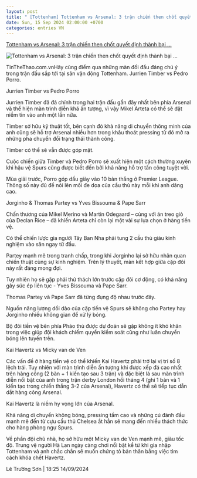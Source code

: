 ```yaml
---
layout: post
title: " [Tottenham] Tottenham vs Arsenal: 3 trận chiến then chốt quyết định thành bại ..."
date: Sun, 15 Sep 2024 02:00:00 +0700
categories: entries VN
---
```

[Tottenham vs Arsenal: 3 trận chiến then chốt quyết định thành bại ...](https://www.tinthethao.com.vn/tottenham-vs-arsenal-3-tran-chien-then-chot-quyet-dinh-thanh-bai-derby-bac-london-d779331.html)

![Tottenham vs Arsenal: 3 trận chiến then chốt quyết định thành bại ...](https://media.tinthethao.com.vn/resize/534x280/files/bongda/2024/09/14/tottenham-vs-arsenal-3-tran-chien-then-chot-quyet-dinh-thanh-bai-derby-bac-london-1726313107139jpg.jpg)

TinTheThao.com.vnHãy cùng điểm qua những màn đối đầu đáng chú ý trong trận đấu sắp tới tại sân vận động Tottenham. Jurrien Timber vs Pedro Porro.

Jurrien Timber vs Pedro Porro

Jurrien Timber đã đá chính trong hai trận đấu gần đây nhất bên phía Arsenal và thể hiện màn trình diễn khá ấn tượng, vì vậy Mikel Arteta có thể sẽ đặt niềm tin vào anh một lần nữa.

Timber sở hữu kỹ thuật tốt, bên cạnh đó khả năng di chuyển thông minh của anh cũng sẽ hỗ trợ Arsenal nhiều hơn trong khâu thoát pressing từ đó mở ra những pha chuyển đổi trạng thái thành công.

Timber có thể sẽ vẫn được góp mặt.

Cuộc chiến giữa Timber và Pedro Porro sẽ xuất hiện một cách thường xuyên khi hậu vệ Spurs cũng được biết đến bởi khả năng hỗ trợ tấn công tuyệt vời.

Mùa giải trước, Porro góp dấu giày vào 10 bàn thắng ở Premier League. Thông số này đủ để nói lên mối đe dọa của cầu thủ này mỗi khi anh dâng cao.

Jorginho & Thomas Partey vs Yves Bissouma & Pape Sarr

Chấn thương của Mikel Merino và Martin Odegaard – cùng với án treo giò của Declan Rice – đã khiến Arteta chỉ còn lại một vài sự lựa chọn ở hàng tiền vệ.

Có thể chiến lược gia người Tây Ban Nha phải tung 2 cầu thủ giàu kinh nghiệm vào sân ngay từ đầu.

Partey mạnh mẽ trong tranh chấp, trong khi Jorginho lại sở hữu nhãn quan chiến thuật cùng sự kinh nghiệm. Trên lý thuyết, màn kết hợp giữa cặp đôi này rất đáng mong đợi.

Tuy nhiên họ sẽ gặp phải thử thách lớn trước cặp đôi cơ động, có khả năng gây sức ép liên tục - Yves Bissouma và Pape Sarr.

Thomas Partey và Pape Sarr đã từng đụng độ nhau trước đây.

Nguồn năng lượng dồi dào của cặp tiền vệ Spurs sẽ không cho Partey hay Jorginho nhiều không gian để xử lý bóng.

Bộ đôi tiền vệ bên phía Pháo thủ được dự đoán sẽ gặp không ít khó khăn trong việc giúp đội khách chiếm quyền kiểm soát cũng như luân chuyển bóng lên tuyến trên.

Kai Havertz vs Micky van de Ven

Các vấn đề ở hàng tiền vệ có thể khiến Kai Havertz phải trở lại vị trí số 8 lệch trái. Tuy nhiên với màn trình diễn ấn tượng khi được xếp đá cao nhất trên hàng công (2 bàn + 1 kiến tạo sau 3 trận) và đặc biệt là sau màn trình diễn nổi bật của anh trong trận derby London hồi tháng 4 (ghi 1 bàn và 1 kiến tạo trong chiến thắng 3-2 của Arsenal), Havertz có thể sẽ tiếp tục dẫn dắt hàng công Arsenal.

Kai Havertz là niềm hy vọng lớn của Arsenal.

Khả năng di chuyển không bóng, pressing tầm cao và những cú đánh đầu mạnh mẽ đến từ cựu cầu thủ Chelsea ắt hẳn sẽ mang đến nhiều thách thức cho hàng phòng ngự Spurs.

Về phần đội chủ nhà, họ sở hữu một Micky van de Ven mạnh mẽ, giàu tốc độ. Trung vệ người Hà Lan ngày càng chơi nổi bật kể từ khi gia nhập Tottenham và anh chắc chắn sẽ muốn chứng tỏ bản thân bằng việc tìm cách khóa chết Havertz.

Lê Trường Sơn | 18:25 14/09/2024

